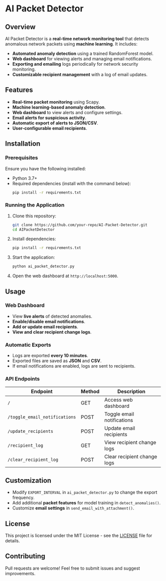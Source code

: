 # AI Packet Detector

## Overview

AI Packet Detector is a **real-time network monitoring tool** that detects anomalous network packets using **machine learning**. It includes:

- **Automated anomaly detection** using a trained RandomForest model.
- **Web dashboard** for viewing alerts and managing email notifications.
- **Exporting and emailing** logs periodically for network security monitoring.
- **Customizable recipient management** with a log of email updates.

## Features

- **Real-time packet monitoring** using Scapy.
- **Machine learning-based anomaly detection**.
- **Web dashboard** to view alerts and configure settings.
- **Email alerts for suspicious activity**.
- **Automatic export of alerts to JSON/CSV**.
- **User-configurable email recipients**.

## Installation

### Prerequisites

Ensure you have the following installed:

- Python 3.7+
- Required dependencies (install with the command below):
  ```sh
  pip install -r requirements.txt
  ```

### Running the Application

1. Clone this repository:
   ```sh
   git clone https://github.com/your-repo/AI-Packet-Detector.git
   cd AIPacketDetector
   ```
2. Install dependencies:
   ```sh
   pip install -r requirements.txt
   ```
3. Start the application:
   ```sh
   python ai_packet_detector.py
   ```
4. Open the web dashboard at `http://localhost:5000`.

## Usage

### Web Dashboard

- View **live alerts** of detected anomalies.
- **Enable/disable email notifications**.
- **Add or update email recipients**.
- **View and clear recipient change logs**.

### Automatic Exports

- Logs are exported **every 10 minutes**.
- Exported files are saved as **JSON** and **CSV**.
- If email notifications are enabled, logs are sent to recipients.

### API Endpoints

| Endpoint                      | Method | Description                 |
| ----------------------------- | ------ | --------------------------- |
| `/`                           | GET    | Access web dashboard        |
| `/toggle_email_notifications` | POST   | Toggle email notifications  |
| `/update_recipients`          | POST   | Update email recipients     |
| `/recipient_log`              | GET    | View recipient change logs  |
| `/clear_recipient_log`        | POST   | Clear recipient change logs |

## Customization

- Modify `EXPORT_INTERVAL` in `ai_packet_detector.py` to change the export frequency.
- Add additional **packet features** for model training in `detect_anomalies()`.
- Customize **email settings** in `send_email_with_attachment()`.

## License

This project is licensed under the MIT License - see the [LICENSE](LICENSE) file for details.

## Contributing

Pull requests are welcome! Feel free to submit issues and suggest improvements.

